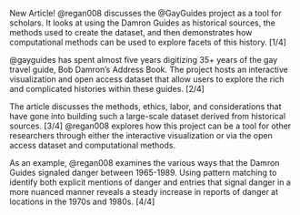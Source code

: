 New Article! @regan008 discusses the @GayGuides project as a tool for scholars. It looks at using the Damron Guides as historical sources, the methods used to create the dataset, and then demonstrates how computational methods can be used to explore facets of this history. [1/4]

@gayguides has spent almost five years digitizing 35+ years of the gay travel guide, Bob Damron’s Address Book. The project hosts an interactive visualization and open access dataset that allow users to explore the rich and complicated histories within these guides. [2/4]

The article discusses the methods, ethics, labor, and considerations that have gone into building such a large-scale dataset derived from historical sources. [3/4] @regan008 explores how this project can be a tool for other researchers through either the interactive visualization or via the open access dataset and computational methods. 

As an example, @regan008 examines the various ways that the Damron Guides signaled danger between 1965-1989. Using pattern matching to identify both explicit mentions of danger and entries that signal danger in a more nuanced manner reveals a steady increase in reports of danger at locations in the 1970s and 1980s. [4/4]
